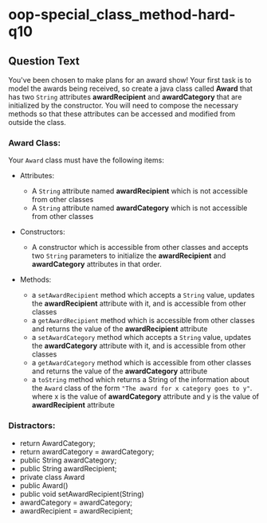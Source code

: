 # oop-special_class_method-hard-q10

## Question Text

You've been chosen to make plans for an award show! Your first task is to model the awards being received, so create a
java class called **Award** that has two `String` attributes **awardRecipient** and **awardCategory** that are
initialized by the constructor. You will need to compose the necessary methods so that these attributes can be accessed
and modified from outside the class.

### Award Class:

Your `Award` class must have the following items:

- Attributes:
    - A `String` attribute named **awardRecipient** which is not accessible from other classes
    - A `String` attribute named **awardCategory** which is not accessible from other classes

- Constructors:
    - A constructor which is accessible from other classes and accepts two `String` parameters to initialize the
      **awardRecipient** and **awardCategory** attributes in that order.

- Methods:
    - a `setAwardRecipient` method which accepts a `String` value, updates the **awardRecipient** attribute with it, and
      is accessible from other classes
    - a `getAwardRecipient` method which is accessible from other classes and returns the value of the
      **awardRecipient** attribute
    - a `setAwardCategory` method which accepts a `String` value, updates the **awardCategory** attribute with it, and
      is accessible from other classes
    - a `getAwardCategory` method which is accessible from other classes and returns the value of the **awardCategory**
      attribute
    - a `toString` method which returns a String of the information about the `Award` class of the form
      `"The award for x category goes to y"`. where x is the value of **awardCategory** attribute and y
      is the value of **awardRecipient** attribute

### Distractors:
- return AwardCategory;
- return awardCategory = awardCategory;
- public String awardCategory;
- public String awardRecipient;
- private class Award
- public Award()
- public void setAwardRecipient(String)	
- awardCategory = awardCategory;
- awardRecipient = awardRecipient;